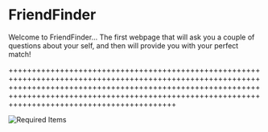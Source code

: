 # FriendFinder

Welcome to FriendFinder... The first webpage that will ask you a couple of questions about your self, and then will provide you with your perfect match!  

++++++++++++++++++++++++++++++++++++++++++++++++++++++++++++++++++++++++++++++++++++++++++++++++++++++++++++++++++++++++++++++++++++++++++++++++++++++++++++++++++++++++++++++++++++++++++++++++++++++++++++++++++++++++++++++++++++++++++++++++++++++++++++


![Required Items](ReadMe-Images/img1.png)
